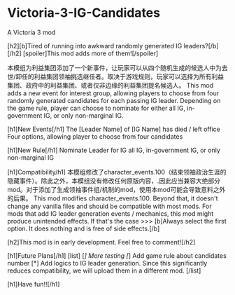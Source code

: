 # Victoria-3-IG-Candidates
A Victoria 3 mod

[h2][b]Tired of running into awkward randomly generated IG leaders?[/b][/h2] 
[spoiler]This mod adds more of them![/spoiler]

本模组为利益集团添加了一个新事件，让玩家可以从四个随机生成的候选人中为去世/卸任的利益集团领袖挑选继任者。取决于游戏规则，玩家可以选择为所有利益集团、政府中的利益集团、或者仅非边缘的利益集团提名候选人。
This mod adds a new event for interest group, allowing players to choose from four randomly generated candidates for each passing IG leader. Depending on the game rule, player can choose to nominate for either all IG, in-government IG, or only non-marginal IG.

[h1]New Events[/h1]
The [Leader Name] of [IG Name] has died / left office
Four options, allowing player to choose from four candidates

[h1]New Rule[/h1]
Nominate Leader for IG
all IG, in-government IG, or only non-marginal IG


[h1]Compatibility/h1]
本模组修改了character_events.100（结束领袖政治生涯的隐藏事件）。除此之外，本模组没有修改任何原版内容，.因此应当兼容大绝部分mod。对于添加了生成领袖事件组/机制的mod，使用本mod可能会导致意料之外的后果。
This mod modifies character_events.100. Beyond that, it doesn't change any vanilla files and should be compatible with most mods. For mods that add IG leader generation events / mechanics, this mod might produce unintended effects. If that's the case >>>
[b]Always select the first option. It does nothing and is free of side effects.[/b]

[h2]This mod is in early development. Feel free to comment![/h2]


[h1]Future Plans[/h1]
[list]
  [*] More testing
  [*] Add game rule about candidates number
  [*] Add logics to IG leader generation. Since this significantly reduces compatibility, we will upload them in a different mod.
[/list]

[h1]Have fun!![/h1]
